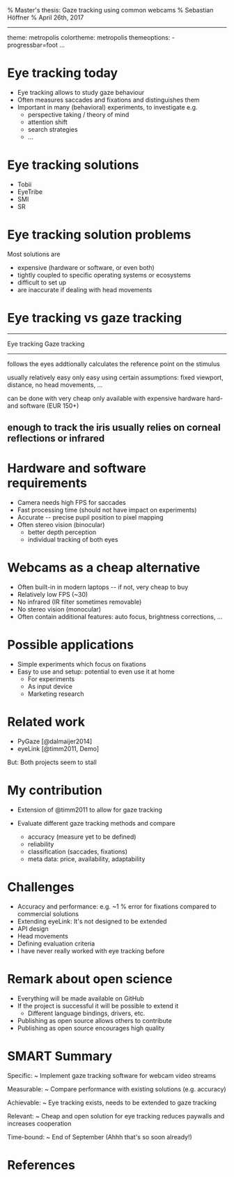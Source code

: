 % Master's thesis: Gaze tracking using common webcams
% Sebastian Höffner
% April 26th, 2017

---
theme: metropolis
colortheme: metropolis
themeoptions:
    - progressbar=foot
...


# Eye tracking today

- Eye tracking allows to study gaze behaviour
- Often measures saccades and fixations and distinguishes them
- Important in many (behavioral) experiments, to investigate e.g.
    * perspective taking / theory of mind
    * attention shift
    * search strategies
    * ...


# Eye tracking solutions

- Tobii
- EyeTribe
- SMI
- SR


# Eye tracking solution problems

Most solutions are

- expensive (hardware or software, or even both)
- tightly coupled to specific operating systems or ecosystems
- difficult to set up
- are inaccurate if dealing with head movements


# Eye tracking vs gaze tracking

---------------------------------------------------------------------
Eye tracking                       Gaze tracking
---------------------------------- ----------------------------------
follows the eyes                   addtionally calculates the
                                   reference point on the stimulus

usually relatively easy            only easy using certain
                                   assumptions: fixed viewport,
                                   distance, no head movements, ...

can be done with very cheap        only available with expensive
hardware                           hard- and software (EUR 150+)

enough to track the iris           usually relies on corneal reflections
                                   or infrared
---------------------------------------------------------------------


# Hardware and software requirements

- Camera needs high FPS for saccades
- Fast processing time (should not have impact on experiments)
- Accurate -- precise pupil position to pixel mapping
- Often stereo vision (binocular)
    * better depth perception
    * individual tracking of both eyes


# Webcams as a cheap alternative

- Often built-in in modern laptops -- if not, very cheap to buy
- Relatively low FPS (~30)
- No infrared (IR filter sometimes removable)
- No stereo vision (monocular)
- Often contain additional features: auto focus, brightness corrections, ...


# Possible applications

- Simple experiments which focus on fixations
- Easy to use and setup: potential to even use it at home
    * For experiments
    * As input device
    * Marketing research


# Related work

- PyGaze [@dalmaijer2014]
- eyeLink [@timm2011, Demo]

But: Both projects seem to stall


# My contribution

- Extension of @timm2011 to allow for gaze tracking

- Evaluate different gaze tracking methods and compare
    * accuracy (measure yet to be defined)
    * reliability
    * classification (saccades, fixations)
    * meta data: price, availability, adaptability


# Challenges

- Accuracy and performance: e.g. ~1 % error for fixations compared to commercial solutions
- Extending eyeLink: It's not designed to be extended
- API design
- Head movements
- Defining evaluation criteria
- I have never really worked with eye tracking before


# Remark about open science

- Everything will be made available on GitHub
- If the project is successful it will be possible to extend it
    - Different language bindings, drivers, etc.
- Publishing as open source allows others to contribute
- Publishing as open source encourages high quality


# SMART Summary

Specific:
  ~ Implement gaze tracking software for webcam video streams

Measurable:
  ~ Compare performance with existing solutions (e.g. accuracy)

Achievable:
  ~ Eye tracking exists, needs to be extended to gaze tracking

Relevant:
  ~ Cheap and open solution for eye tracking reduces paywalls and increases cooperation

Time-bound:
  ~ End of September (Ahhh that's so soon already!)


# References
